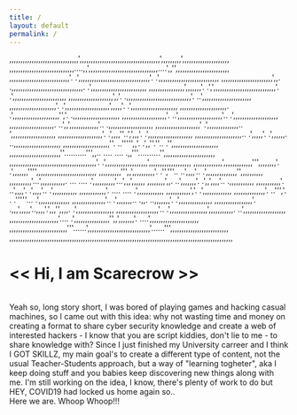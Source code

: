 ```yaml
---
title: /
layout: default
permalink: /
---
```

,,,,,,,,,,,,,,,,,,,,,,,,,,,,,,,',,,,,,,,,,,,,,,,,,,,,,,,,,,,,,,,,,,,',,,,,,,,,',,,,,,,,,,,,,,,,,,,,,
,,,,,,,,,,,,,,,,,,,,,,,,,,,,,....,,',,,,,,,,,,,,,,,,,,,,,,,,,,,,,,,....',,'',,,,,,,,,,,,,,,,,,,,,,,,
,,,,,,,,,,,,,,,,,,,,,,,,,,,'.   .',,,,,,,,,,,,,,,,,,,,,,,,,,,,,,,,'.   .',,,,,,,,,,,,,,,,,,,,,,,,,,,
,,,,,,,,,,,,,,,,,,,,,,,',,.      .,,,,,,,,,,,,,,,,,,,,,,,,,,,,,,,,.      .',,,,,,,,,,,,,,,,,,,,,,,,,
,,,,,,,,,,,,,,,,',,,,,,,'.       .',',,,,,,,,,,,,,,,,,,,,,,,,,,,,'.       .',,,,,,,,,,,,,,,,,,,,,,,,
,,,,,,,,,,,,,,,,,,,,',,'.         .,,,,,,,,,,,,,,,,,,,,,,,,,,,,,'.         ..',,,,,,,,,,,,,,,,,,,,,,
,,,,,,,,,,,,,,,,,,,,,'.            .',,,,,,,,,,,,,,,,,,,,',,,,,'.            .',,,,,,,,,,,,,,,,,,,,,
,,,,,,,,,,,,,,,,,,,,,.              .',,,,,,,,,,,,,,,,,,,,,'','.              .,,,,,,,,,,,,,,,,,,,,,
,,,,,,,,,,,,,,,,,,,,'.               ..',,,,,,,,,,,,,,,,,,,,'..               .',,,,,,,,,,,,,,,,,,,,
,,,,,,,,,,,,,,,,,,,,.                  ..',,',,,,,,,,,,,,,'..                  .,,,,,,,,,,,,,,,,,,,,
,,,,,,,,,,,,,,,,,,,,'                    .',,,,,,,,,,,,,,..                    ',,,,,,,,,,,,,,,,,,,,
,,,,,,,,,,,,,,,,,,,,'.                   .',,,,''..',',,,'.                   .',,,,,,,,,,,,,,,,,,,,
,,,,,,,,,,,,,,,,,,,,,..                 .',,,,,'.  .',,,,,,.                 ..,,,,,,,,,,,,,,,,,,,,,
,,,,,,,,,,,,,,,,,,,,,''.             ..''''',,'.    .',,''.''..             .'',,,,,,,,,,,,,,,,,,,,,
,,,,,,,,,,,,,,,,,,,,,,,''..........''',,.. ....      ....  .,,'''..........'',,,,,,,,,,,,,,,,,,,,,,,
,,,,,,,,,,,,,,,,,,,,,,,,,,,,,,,,,,,,,,,'.                  .',,,,,,,,,,,,,,,,,,,',,,,,,,,,,,,,,,,,,,
,,,,,,,,,,,,,',,,,,,,,,,,,,''',,,,,,,,'.                    .',,,,,,,'''',,,,,,,,,,,,,,,,,,,,,,,,,,,
,,,,,,,,,,''',,',,,,,,,,,,'.  .'','''..                      ..',,,,'.. .',,,,,,,,,,,,,,'',,,,,,,,,,
,,,,,,,,,,'...',,,,,,,,,,,.     ...                             ....     .',,,,,,,,,,'...',,,',,,,,,
,,,,,,,,',,.  ..',,,,,,,'.                                                .',,',,,,'..  .,,,,,,,,,,,
,,,,,,,,,,,'.   ..',,,,'.                                                  .',,,,'..   .',,,,,,,,,,,
,,,,,,,,,,,,'.     ....                                                      ....     .',,,,,,,,,,,,
,,,,,,,,,,,','.                                                                      .',,,,,,,,,,,,,
,,,,,,,,,,,,,,'.                      ..''','.    .   .'''''...                     .',,,,,,,,,,,,,,
,,,,,,,,,,,,,,,'..                  .',,,,,,,.. .,,. ..,,,,,,,'.                   .',,,,,,,,,,,,,,,
,,,,,,,,,,,,,,,,,'.                .,,,',,,,,'..,,,,'.',,,'',,,,.                .',,,,,,,,,,,,,,,,,
,,,,,,,,,,,,,,,,,,,'..            .',,,,,,,,,,,,,,,,,',,,,,,,,,,,.            ..',,,,,,,,,,,,,,,,,,,
,,,,,,,,,,,,,,,,,,,,,,'....       .',,,,,,,,,,,,,,,,'',,',,,,,,,'.       ....',,,,,,,,,,,,,,,,,,,,,,
,,,,,,,,,,,,,,,,,,,,,,,,,,'''......',,,,,,,,,,,,,,,,,,,,,,,,,,,,'......''',,,,,,,,,,,,,,,,,,,,,,,,,,
,,,,,,,,,,,,,,,,,,,,,,,,,,,,,,,,,,,,,,,,,,,,,,,,,,,,,,,,,,,,,,,,,,,,,,,,,,,,,,,,,,,,,,,,,,,,,,,,,,,,
<br>
# << Hi, I am Scarecrow >>
<br>
Yeah so, long story short, I was bored of playing games and hacking casual machines, so I came out with this idea: why not wasting time and money on creating a format to share cyber security knowledge and create a web of interested hackers - I know that you are script kiddies, don't lie to me - to share knowledge with?
Since I just finished my University carreer and I think I GOT SKILLZ, my main goal's to create a different type of content, not the usual Teacher-Students approach, but a way of "learning togheter", aka I keep doing stuff and you babies keep discovering new things along with me. I'm still working on the idea, I know, there's plenty of work to do but HEY, COVID19 had locked us home again so..
<br>
Here we are.
Whoop Whoop!!!

